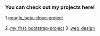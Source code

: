 ### You can check out my projects here!
1.[google_beta-clone-project](https://anthonyharold67.github.io/my-projects/google-beta98-clone/)
<br><br>
2 .[my_first_bootstrap-project](https://anthonyharold67.github.io/my-projects/my_first_bootstrap-project/)
3 .[web_design](https://anthonyharold67.github.io/my-projects/web_design/)
